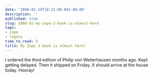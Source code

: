 ```yaml
---
date: '2008-02-19T10:22:00.001-08:00'
description: ''
published: true
slug: 2008-02-my-zope-3-book-is-almost-here
tags:
- zope
- legacy
time_to_read: 5
title: My Zope 3 book is almost here!
---
```


I ordered the third edition of Philip von Weiterhausen months ago.  Kept getting delayed.  Then it shipped on Friday.  It should arrive at the house today.  Hooray!